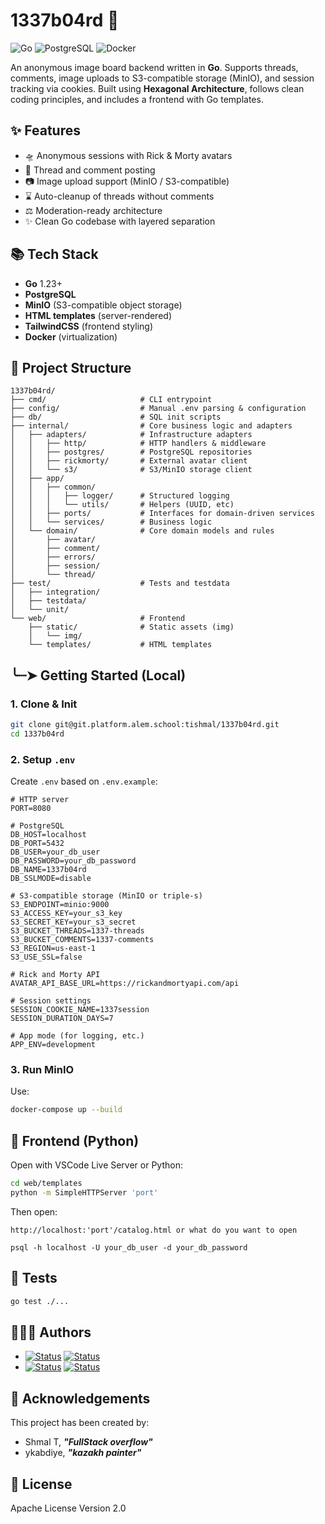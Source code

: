 # 1337b04rd 📂

![Go](https://img.shields.io/badge/Go-1.23-blue) ![PostgreSQL](https://img.shields.io/badge/PostgreSQL-16-blue) ![Docker](https://img.shields.io/badge/Docker-✓-blue)

An anonymous image board backend written in **Go**. Supports threads, comments, image uploads to S3-compatible storage (MinIO), and session tracking via cookies. Built using **Hexagonal Architecture**, follows clean coding principles, and includes a frontend with Go templates.

## ✨ Features

- 🛸 Anonymous sessions with Rick & Morty avatars
- 📍 Thread and comment posting
- 📷 Image upload support (MinIO / S3-compatible)
- ⌛ Auto-cleanup of threads without comments
- ⚖️ Moderation-ready architecture
- ✨ Clean Go codebase with layered separation


## 📚 Tech Stack

- **Go** 1.23+
- **PostgreSQL**
- **MinIO** (S3-compatible object storage)
- **HTML templates** (server-rendered)
- **TailwindCSS** (frontend styling)
- **Docker** (virtualization)

## 🧬 Project Structure

```
1337b04rd/
├── cmd/                     # CLI entrypoint
├── config/                  # Manual .env parsing & configuration
├── db/                      # SQL init scripts
├── internal/                # Core business logic and adapters
│   ├── adapters/            # Infrastructure adapters
│   │   ├── http/            # HTTP handlers & middleware
│   │   ├── postgres/        # PostgreSQL repositories
│   │   ├── rickmorty/       # External avatar client
│   │   └── s3/              # S3/MinIO storage client
│   ├── app/
│   │   ├── common/
│   │   │   ├── logger/      # Structured logging
│   │   │   └── utils/       # Helpers (UUID, etc)
│   │   ├── ports/           # Interfaces for domain-driven services
│   │   └── services/        # Business logic
│   └── domain/              # Core domain models and rules
│       ├── avatar/
│       ├── comment/
│       ├── errors/
│       ├── session/
│       └── thread/
├── test/                    # Tests and testdata
│   ├── integration/
│   ├── testdata/
│   └── unit/
└── web/                     # Frontend
    ├── static/              # Static assets (img)
    │   └── img/
    └── templates/           # HTML templates
```

## ╰┈➤ Getting Started (Local)

### 1. Clone & Init

```bash
git clone git@git.platform.alem.school:tishmal/1337b04rd.git
cd 1337b04rd
```

### 2. Setup `.env`

Create `.env` based on `.env.example`:

```env
# HTTP server
PORT=8080

# PostgreSQL
DB_HOST=localhost
DB_PORT=5432
DB_USER=your_db_user
DB_PASSWORD=your_db_password
DB_NAME=1337b04rd
DB_SSLMODE=disable

# S3-compatible storage (MinIO or triple-s)
S3_ENDPOINT=minio:9000
S3_ACCESS_KEY=your_s3_key
S3_SECRET_KEY=your_s3_secret
S3_BUCKET_THREADS=1337-threads
S3_BUCKET_COMMENTS=1337-comments
S3_REGION=us-east-1
S3_USE_SSL=false

# Rick and Morty API
AVATAR_API_BASE_URL=https://rickandmortyapi.com/api

# Session settings
SESSION_COOKIE_NAME=1337session
SESSION_DURATION_DAYS=7

# App mode (for logging, etc.)
APP_ENV=development
```

### 3. Run MinIO

Use:
```bash
docker-compose up --build
```

## 🎨 Frontend (Python)

Open with VSCode Live Server or Python:

```bash
cd web/templates
python -m SimpleHTTPServer 'port'
```

Then open:
```
http://localhost:'port'/catalog.html or what do you want to open
```
```
psql -h localhost -U your_db_user -d your_db_password
```

## 📑 Tests

```bash
go test ./...
```


## 👨🏻‍💻 Authors

- [![Status](https://img.shields.io/badge/alem-tishmal-success?logo=github)](https://platform.alem.school/git/tishmal) <a href="https://t.me/tim_shm" target="_blank"><img src="https://img.shields.io/badge/telegram-@tishmal-blue?logo=Telegram" alt="Status" /></a>
- [![Status](https://img.shields.io/badge/alem-ykabdiye-success?logo=github)](https://platform.alem.school/git/ykabdiye)  <a href="https://t.me/" target="_blank"><img src="https://img.shields.io/badge/telegram-@ykabdiye-blue?logo=Telegram" alt="Status" /></a>

## 🎉 Acknowledgements <a name = "acknowledgement"></a>

This project has been created by:

- Shmal T, ***"FullStack overflow"***
- ykabdiye, ***"kazakh painter"***

## 📜 License

Apache License Version 2.0

